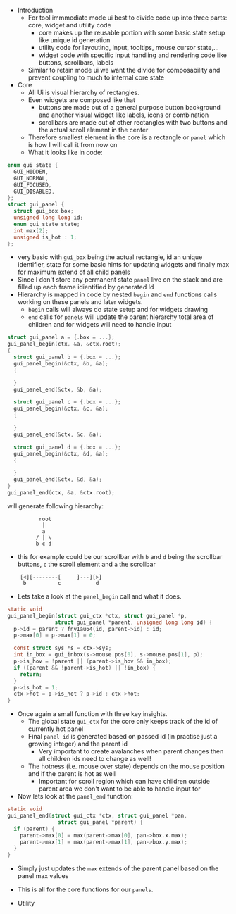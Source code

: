 - Introduction
  - For tool immmediate mode ui best to divide code up into three parts: core, widget and utility code
    - core makes up the reusable portion with some basic state setup like unique id generation
    - utility code for layouting, input, tooltips, mouse cursor state,...
    - widget code with specific input handling and rendering code like buttons, scrollbars, labels
  - Similar to retain mode ui we want the divide for composability and prevent coupling to much to internal core state
- Core
  - All Ui is visual hierarchy of rectangles.
  - Even widgets are composed like that
    - buttons are made out of a general purpose button background and another visual widget like labels, icons or combination
    - scrollbars are made out of other rectangles with two buttons and the actual scroll element in the center
  - Therefore smallest element in the core is a rectangle or `panel` which is how I will call it from now on
  - What it looks like in code:
```c
enum gui_state {
  GUI_HIDDEN,
  GUI_NORMAL,
  GUI_FOCUSED,
  GUI_DISABLED,
};
struct gui_panel {
  struct gui_box box;
  unsigned long long id;
  enum gui_state state;
  int max[2];
  unsigned is_hot : 1;
};
```
  - very basic with `gui_box` being the actual rectangle, id an unique identifier, state for some basic hints for updating widgets and finally max for maximum extend of all child panels
  - Since I don't store any permanent state `panel` live on the stack and are filled up each frame idientified by generated Id
  - Hierarchy is mapped in code by nested `begin` and `end` functions calls working on these panels and later widgets.
    - `begin` calls will always do state setup and for widgets drawing
    - `end` calls for `panels` will update the parent hierarchy total area of children and for widgets will need to handle input

```c
struct gui_panel a = {.box = ...};
gui_panel_begin(ctx, &a, &ctx.root);
{
  struct gui_panel b = {.box = ...};
  gui_panel_begin(&ctx, &b, &a);
  {

  }
  gui_panel_end(&ctx, &b, &a);

  struct gui_panel c = {.box = ...};
  gui_panel_begin(&ctx, &c, &a);
  {

  }
  gui_panel_end(&ctx, &c, &a);

  struct gui_panel d = {.box = ...};
  gui_panel_begin(&ctx, &d, &a);
  {

  }
  gui_panel_end(&ctx, &d, &a);
}
gui_panel_end(ctx, &a, &ctx.root);
```

will generate following hierarchy:

```
          root
           |
           a
         / | \
         b c d

```
  - this for example could be our scrollbar with `b` and `d` being the scrollbar buttons, `c` the scroll element and `a` the scrollbar
```
    [<][--------[     ]---][>]
     b          c           d
```

  - Lets take a look at the `panel_begin` call and what it does.

```c
static void
gui_panel_begin(struct gui_ctx *ctx, struct gui_panel *p,
               struct gui_panel *parent, unsigned long long id) {
  p->id = parent ? fnv1au64(id, parent->id) : id;
  p->max[0] = p->max[1] = 0;

  const struct sys *s = ctx->sys;
  int in_box = gui_inbox(s->mouse.pos[0], s->mouse.pos[1], p);
  p->is_hov = !parent || (parent->is_hov && in_box);
  if ((parent && !parent->is_hot) || !in_box) {
    return;
  }
  p->is_hot = 1;
  ctx->hot = p->is_hot ? p->id : ctx->hot;
}
```
  - Once again a small function with three key insights.
    - The global state `gui_ctx` for the core only keeps track of the id of currently hot panel
    - Final `panel id` is generated based on passed id (in practise just a growing integer) and the parent id
      - Very important to create avalanches when parent changes then all children ids need to change as well!
    - The hotness (i.e. mouse over state) depends on the mouse position and if the parent is hot as well
      - Important for scroll region which can have children outside parent area we don't want to be able to handle input for
  - Now lets look at the `panel_end` function:

```c
static void
gui_panel_end(struct gui_ctx *ctx, struct gui_panel *pan,
                struct gui_panel *parent) {
  if (parent) {
    parent->max[0] = max(parent->max[0], pan->box.x.max);
    parent->max[1] = max(parent->max[1], pan->box.y.max);
  }
}
```
   - Simply just updates the `max` extends of the parent panel based on the panel max values
   - This is all for the core functions for our `panels`.

 - Utility

